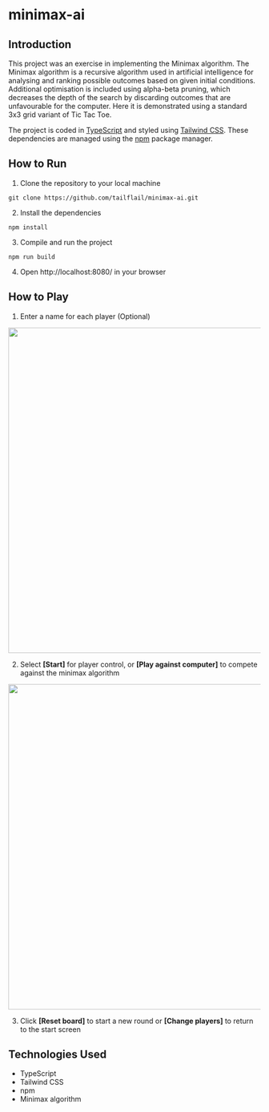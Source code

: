 # minimax-ai

## Introduction

This project was an exercise in implementing the Minimax algorithm. The Minimax algorithm is a recursive algorithm used in artificial intelligence 
for analysing and ranking possible outcomes based on given initial conditions. Additional optimisation is included using alpha-beta pruning, which decreases
the depth of the search by discarding outcomes that are unfavourable for the computer. Here it is demonstrated using a standard 3x3 grid variant of Tic Tac Toe.

The project is coded in [TypeScript](https://www.typescriptlang.org/) and styled using [Tailwind CSS](https://tailwindcss.com/). These dependencies are managed using
the [npm](https://www.npmjs.com/) package manager.

## How to Run

1. Clone the repository to your local machine

`git clone https://github.com/tailflail/minimax-ai.git`

2. Install the dependencies

`npm install`

3. Compile and run the project

`npm run build`

4. Open http://localhost:8080/ in your browser

## How to Play

1. Enter a name for each player (Optional)

<img src="https://user-images.githubusercontent.com/89919950/215422251-31e42d3e-a45e-4813-8b0a-ddaa1aeabbb8.png" width="650">

2. Select **[Start]** for player control, or **[Play against computer]** to compete against the minimax algorithm

<img src="https://user-images.githubusercontent.com/89919950/215422388-2b796048-1475-4a4b-97f1-557124eeb3b1.png" width="650">

3. Click **[Reset board]** to start a new round or **[Change players]** to return to the start screen

## Technologies Used

- TypeScript
- Tailwind CSS
- npm
- Minimax algorithm
